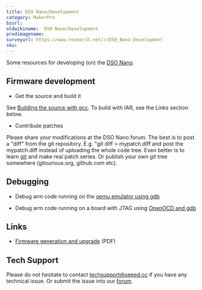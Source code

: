 ```yaml
---
title: DSO Nano/Development
category: MakerPro
bzurl:
oldwikiname:  DSO Nano/Development
prodimagename:
surveyurl: https://www.research.net/r/DSO_Nano-Development
sku:
---
```


Some resources for developing (on) the [DSO Nano](/DSO_Nano "DSO Nano").

##   Firmware development 

*   Get the source and build it

See [Building the source with gcc](/DSO_Nano-gcc "DSO Nano/gcc"). To build with IAR, see the Links section below.

*   Contribute patches

Please share your modifications at the DSO Nano forum. The best is to post a "diff" from the git repository. E.g. "git diff &gt; mypatch.diff and post the mypatch.diff instead of uploading the whole code tree. Even better is to learn [git](http://git-scm.com/) and make real patch series. Or publish your own git tree somewhere (gitourious.org, github.com etc).

##   Debugging

*   Debug arm code running on the [qemu emulator using gdb](/DSO_Nano-Qemu_gdb "DSO Nano/Qemu gdb")

*   Debug arm code running on a board with JTAG using [OpenOCD and gdb](/DSO_Nano-OpenOCD_gdb "DSO Nano/OpenOCD gdb")

##   Links

- [Firmware generation and upgrade](http://dsonano.googlecode.com/files/DSO%20nano%20firmware%20generation%20and%20upgrade.pdf) (PDF)

## Tech Support
Please do not hesitate to contact [techsupport@seeed.cc](techsupport@seeed.cc) if you have any technical issue. Or submit the issue into our [forum](http://seeedstudio.com/forum/). 